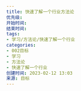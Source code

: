 ```yaml
---
title: 快速了解一个行业方法论
优先级: 
开始时间: 
结束时间: 
tags: 
- 学习/方法论/快速了解一个行业
categories:
- 002目标
- 学习
- 方法论
- 快速了解一个行业
创建时间: 2023-02-12 13:03
来源: 目标
---
```

